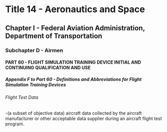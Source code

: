 
# Title 14 - Aeronautics and Space
## Chapter I - Federal Aviation Administration, Department of Transportation
### Subchapter D - Airmen
#### PART 60 - FLIGHT SIMULATION TRAINING DEVICE INITIAL AND CONTINUING QUALIFICATION AND USE
##### Appendix F to Part 60 - Definitions and Abbreviations for Flight Simulation Training Devices
###### Flight Test Data

-(a subset of objective data) aircraft data collected by the aircraft manufacturer or other acceptable data supplier during an aircraft flight test program.
